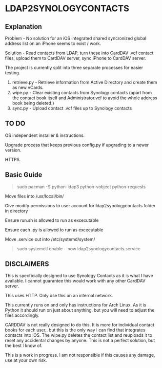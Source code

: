 # **LDAP2SYNOLOGYCONTACTS**

## Explanation
Problem - No solution for an iOS integrated shared syncronized global address list on an iPhone seems to exist / work.

Solution - Read contacts from LDAP, turn these into CardDAV .vcf contact files, upload them to CardDAV server, sync iPhone to CardDAV server.

The project is currently split into three separate processes for easier testing.
1. retrieve.py - Retrieve information from Active Directory and create them as new vCards.
2. wipe.py - Clear existing contacts from Synology contacts (apart from the contact book itself and Administrator.vcf to avoid the whole address book being deleted.)
3. sync.py - Upload contact .vcf files up to Synology contacts

## TO DO
OS independent installer & instructions. 

Upgrade process that keeps previous config.py if upgrading to a newer version.

HTTPS.


## Basic Guide

>sudo pacman -S python-ldap3 python-vobject python-requests

Move files into /usr/local/bin/ 

Give modify permissions to user account for ldap2synologycontacts folder in directory

Ensure run.sh is allowed to run as excecutable

Ensure each .py is allowed to run as excecutable

Move .service out into /etc/systemd/system/

>sudo systemctl enable --now ldap2synologycontacts.service

## DISCLAIMERS
This is specficially designed to use Synology Contacts as it is what I have available. I cannot guarantee this would work with any other CardDAV server.

This uses HTTP. Only use this on an internal network.

This currently runs on and only has instructions for Arch Linux. As it is Python it should run on just about anything, but you will need to adjust the files accordingly.

CARDDAV is not really designed to do this. It is more for individual contact books for each user.. but this is the only way I can find that integrates contacts into iOS.
The wipe.py deletes the contact list and reuploads it to reset any accidental changes by anyone. This is not a perfect solution, but the best I know of.

This is a work in progress. I am not responsible if this causes any damage, use at your own risk.

